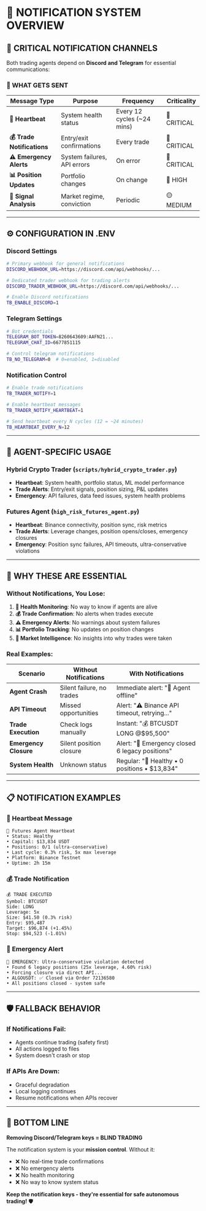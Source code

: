 # 🔔 NOTIFICATION SYSTEM OVERVIEW

## 🎯 **CRITICAL NOTIFICATION CHANNELS**

Both trading agents depend on **Discord and Telegram** for essential communications:

### **📱 WHAT GETS SENT**

| Message Type | Purpose | Frequency | Criticality |
|-------------|---------|-----------|-------------|
| **🔄 Heartbeat** | System health status | Every 12 cycles (~24 mins) | 🚨 CRITICAL |
| **💰 Trade Notifications** | Entry/exit confirmations | Every trade | 🚨 CRITICAL |  
| **⚠️ Emergency Alerts** | System failures, API errors | On error | 🚨 CRITICAL |
| **📊 Position Updates** | Portfolio changes | On change | 🔴 HIGH |
| **🧠 Signal Analysis** | Market regime, conviction | Periodic | 🟡 MEDIUM |

---

## ⚙️ **CONFIGURATION IN .ENV**

### **Discord Settings**
```bash
# Primary webhook for general notifications
DISCORD_WEBHOOK_URL=https://discord.com/api/webhooks/...

# Dedicated trader webhook for trading alerts  
DISCORD_TRADER_WEBHOOK_URL=https://discord.com/api/webhooks/...

# Enable Discord notifications
TB_ENABLE_DISCORD=1
```

### **Telegram Settings**
```bash
# Bot credentials
TELEGRAM_BOT_TOKEN=8260643609:AAFN21...
TELEGRAM_CHAT_ID=6677851115

# Control telegram notifications 
TB_NO_TELEGRAM=0  # 0=enabled, 1=disabled
```

### **Notification Control**
```bash
# Enable trade notifications
TB_TRADER_NOTIFY=1

# Enable heartbeat messages
TB_TRADER_NOTIFY_HEARTBEAT=1

# Send heartbeat every N cycles (12 = ~24 minutes)
TB_HEARTBEAT_EVERY_N=12
```

---

## 🤖 **AGENT-SPECIFIC USAGE**

### **Hybrid Crypto Trader (`scripts/hybrid_crypto_trader.py`)**
- **Heartbeat**: System health, portfolio status, ML model performance
- **Trade Alerts**: Entry/exit signals, position sizing, P&L updates
- **Emergency**: API failures, data feed issues, system health problems

### **Futures Agent (`high_risk_futures_agent.py`)**  
- **Heartbeat**: Binance connectivity, position sync, risk metrics
- **Trade Alerts**: Leverage changes, position opens/closes, emergency closures
- **Emergency**: Position sync failures, API timeouts, ultra-conservative violations

---

## 🚨 **WHY THESE ARE ESSENTIAL**

### **Without Notifications, You Lose:**

1. **🔄 Health Monitoring**: No way to know if agents are alive
2. **💰 Trade Confirmation**: No alerts when trades execute  
3. **⚠️ Emergency Alerts**: No warnings about system failures
4. **📊 Portfolio Tracking**: No updates on position changes
5. **🧠 Market Intelligence**: No insights into why trades were taken

### **Real Examples:**

| Scenario | Without Notifications | With Notifications |
|----------|---------------------|-------------------|
| **Agent Crash** | Silent failure, no trades | Immediate alert: "🚨 Agent offline" |
| **API Timeout** | Missed opportunities | Alert: "⚠️ Binance API timeout, retrying..." |
| **Trade Execution** | Check logs manually | Instant: "💰 BTCUSDT LONG @$95,500" |
| **Emergency Closure** | Silent position closure | Alert: "🚨 Emergency closed 6 legacy positions" |
| **System Health** | Unknown status | Regular: "🔄 Healthy • 0 positions • $13,834" |

---

## 📋 **NOTIFICATION EXAMPLES**

### **🔄 Heartbeat Message**
```
🔄 Futures Agent Heartbeat
• Status: Healthy
• Capital: $13,834 USDT  
• Positions: 0/1 (ultra-conservative)
• Last cycle: 0.3% risk, 5x max leverage
• Platform: Binance Testnet
• Uptime: 2h 15m
```

### **💰 Trade Notification**
```  
💰 TRADE EXECUTED
Symbol: BTCUSDT
Side: LONG  
Leverage: 5x
Size: $41.50 (0.3% risk)
Entry: $95,487
Target: $96,874 (+1.45%)
Stop: $94,523 (-1.01%)
```

### **🚨 Emergency Alert**
```
🚨 EMERGENCY: Ultra-conservative violation detected
• Found 6 legacy positions (25x leverage, 4.60% risk)
• Forcing closure via direct API...
• ALGOUSDT: ✅ Closed via Order 72136580  
• All positions closed - system safe
```

---

## 🛡️ **FALLBACK BEHAVIOR**

### **If Notifications Fail:**
- Agents continue trading (safety first)
- All actions logged to files
- System doesn't crash or stop

### **If APIs Are Down:**
- Graceful degradation
- Local logging continues  
- Resume notifications when APIs recover

---

## 🎯 **BOTTOM LINE**

**Removing Discord/Telegram keys = BLIND TRADING**

The notification system is your **mission control**. Without it:
- ❌ No real-time trade confirmations
- ❌ No emergency alerts  
- ❌ No health monitoring
- ❌ No way to know system status

**Keep the notification keys - they're essential for safe autonomous trading!** 🛡️
